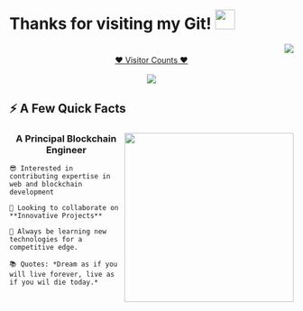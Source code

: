 # Thanks for visiting my Git! <img src="https://media.giphy.com/media/hvRJCLFzcasrR4ia7z/giphy.gif" width="35px">

<img align="right" src="https://img.shields.io/github/followers/robpark04?label=Follow&style=social" />
<h1 align="center"></h1>
<a target="blank" href="https://profile-counter.glitch.me/comwonderfula/count.svg"><p align="center">❤ Visitor Counts ❤<br><br> <img src="https://profile-counter.glitch.me/comwonderfula/count.svg" /></a>

<p align="center">
<!--   <img src="https://github-profile-trophy.vercel.app/?username=unicorn-talent&rank=SSS,SS,S,AAA,AA,A,B,C,SECRET&theme=gruvbox" /> -->
</p>

## ⚡️ A Few Quick Facts

<div>
  <img align="right" src="https://steamuserimages-a.akamaihd.net/ugc/1631947648964785474/81CBA15178466DD47195A239232202E78987B714/?imw=637&imh=358&ima=fit&impolicy=Letterbox&imcolor=%23000000&letterbox=true" width="300"/>
  
  <p align="center">
    <h3 align="center">A Principal Blockchain Engineer</h3>
  
    😎 Interested in contributing expertise in web and blockchain development
  
    👯 Looking to collaborate on **Innovative Projects**
  
    🔭 Always be learning new technologies for a competitive edge.
  
    📚 Quotes: *Dream as if you will live forever, live as if you wil die today.*

  </p>

</div>
